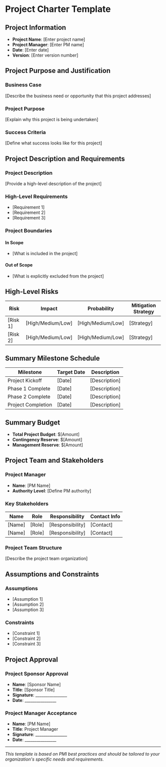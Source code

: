 # Project Charter Template

## Project Information
- **Project Name**: [Enter project name]
- **Project Manager**: [Enter PM name]
- **Date**: [Enter date]
- **Version**: [Enter version number]

## Project Purpose and Justification
### Business Case
[Describe the business need or opportunity that this project addresses]

### Project Purpose
[Explain why this project is being undertaken]

### Success Criteria
[Define what success looks like for this project]

## Project Description and Requirements
### Project Description
[Provide a high-level description of the project]

### High-Level Requirements
- [Requirement 1]
- [Requirement 2]
- [Requirement 3]

### Project Boundaries
#### In Scope
- [What is included in the project]

#### Out of Scope
- [What is explicitly excluded from the project]

## High-Level Risks
| Risk | Impact | Probability | Mitigation Strategy |
|------|--------|-------------|-------------------|
| [Risk 1] | [High/Medium/Low] | [High/Medium/Low] | [Strategy] |
| [Risk 2] | [High/Medium/Low] | [High/Medium/Low] | [Strategy] |

## Summary Milestone Schedule
| Milestone | Target Date | Description |
|-----------|-------------|-------------|
| Project Kickoff | [Date] | [Description] |
| Phase 1 Complete | [Date] | [Description] |
| Phase 2 Complete | [Date] | [Description] |
| Project Completion | [Date] | [Description] |

## Summary Budget
- **Total Project Budget**: $[Amount]
- **Contingency Reserve**: $[Amount]
- **Management Reserve**: $[Amount]

## Project Team and Stakeholders
### Project Manager
- **Name**: [PM Name]
- **Authority Level**: [Define PM authority]

### Key Stakeholders
| Name | Role | Responsibility | Contact Info |
|------|------|----------------|--------------|
| [Name] | [Role] | [Responsibility] | [Contact] |
| [Name] | [Role] | [Responsibility] | [Contact] |

### Project Team Structure
[Describe the project team organization]

## Assumptions and Constraints
### Assumptions
- [Assumption 1]
- [Assumption 2]
- [Assumption 3]

### Constraints
- [Constraint 1]
- [Constraint 2]
- [Constraint 3]

## Project Approval
### Project Sponsor Approval
- **Name**: [Sponsor Name]
- **Title**: [Sponsor Title]
- **Signature**: ________________
- **Date**: ________________

### Project Manager Acceptance
- **Name**: [PM Name]
- **Title**: Project Manager
- **Signature**: ________________
- **Date**: ________________

---
*This template is based on PMI best practices and should be tailored to your organization's specific needs and requirements.*